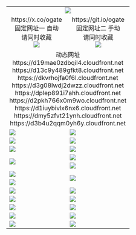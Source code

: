 ﻿<table>
  <tr><td colspan=2 align=center><img src="https://d3b4u2qqm0yh6y.cloudfront.net/Up/oGate.jpg" /></td></tr>
  <tr>
    <td align=center>https://x.co/ogate<br>固定网址一 自动<br>请同时收藏<br><img src="https://d3b4u2qqm0yh6y.cloudfront.net/Up/0WMGD1.png" /></td>
    <td align=center>https://git.io/ogate<br>固定网址二 手动<br>请同时收藏<br><img src="https://d3b4u2qqm0yh6y.cloudfront.net/Up/0WMGD2.png" /></td>
  </tr>
  <tr><td colspan=2 align=center>动态网址
<br>https://d19mae0zdbqil4.cloudfront.net
<br>https://d13c9y489gfkt8.cloudfront.net
<br>https://dkvrhojfa0f6l.cloudfront.net
<br>https://d3g08lwdj2dwzz.cloudfront.net
<br>https://dplep891i7ahh.cloudfront.net
<br>https://d2pkh766x0m9wo.cloudfront.net
<br>https://d1iuybivlx6nx6.cloudfront.net
<br>https://dmy5zfvt21ynh.cloudfront.net
<br>https://d3b4u2qqm0yh6y.cloudfront.net
    </td>
  </tr>
  <tr>
    <td><a href="https://d3b4u2qqm0yh6y.cloudfront.net/oNote.aspx?id=oGate&from=github" target="_blank"><img src="https://d3b4u2qqm0yh6y.cloudfront.net/Up/0WMDT.jpg" /></a></td>
    <td><a href="https://d3b4u2qqm0yh6y.cloudfront.net/oNote.aspx?id=oNote&from=github" target="_blank"><img src="https://d3b4u2qqm0yh6y.cloudfront.net/Up/0WZTT.jpg" /></a></td>
  </tr>
  <tr>
    <td><a href="https://d3b4u2qqm0yh6y.cloudfront.net/ogDY.aspx?from=github" target="_blank"><img src="https://d3b4u2qqm0yh6y.cloudfront.net/Up/DY.jpg"/></a></td>
    <td><a href="https://d3b4u2qqm0yh6y.cloudfront.net/ogST.aspx?from=github" target="_blank"><img src="https://d3b4u2qqm0yh6y.cloudfront.net/Up/ST.jpg"/></a></td>
  </tr>
  <tr>
    <td><a href="https://d3b4u2qqm0yh6y.cloudfront.net/ogUP.aspx?name=4SZG.mp4&count=05:22,04:22&current=05:20&from=github" target="_blank"><img src="https://d3b4u2qqm0yh6y.cloudfront.net/Up/4SZG0.jpg" /></a></td>
    <td><a href="https://d3b4u2qqm0yh6y.cloudfront.net/ogUP.aspx?name=4SDJ.mp4&count=05:48,04:52&current=05:47&from=github" target="_blank"><img src="https://d3b4u2qqm0yh6y.cloudfront.net/Up/4SDJ0.jpg" /></a></td>
  </tr>
  <tr>
    <td rowspan=2><a href="https://d3b4u2qqm0yh6y.cloudfront.net/ogUP.aspx?name=WJ.mp4&from=github" target="_blank"><img src="https://d3b4u2qqm0yh6y.cloudfront.net/Up/WJ.jpg" /></a></td>
    <td><a href="https://d3b4u2qqm0yh6y.cloudfront.net/ogUP.aspx?name=DKC.mp4&count=17&from=github" target="_blank"><img src="https://d3b4u2qqm0yh6y.cloudfront.net/Up/DKC.jpg" /></a></td> 
  </tr>
  <tr>
    <td><a href="https://d3b4u2qqm0yh6y.cloudfront.net/ogUP.aspx?name=LRWS.mp4&count=6B:13,5A:10,5B:35,4A:14,4B:19,3A:10,3B:26,2A:16,2B:21,1A:23,1B:29&from=github" target="_blank"><img src="https://d3b4u2qqm0yh6y.cloudfront.net/Up/LRWS.jpg" /></a></td>
  </tr>
  <tr>
    <td><a href="https://d3b4u2qqm0yh6y.cloudfront.net/ogUP.aspx?name=JQR.mp4&count=2&from=github" target="_blank"><img src="https://d3b4u2qqm0yh6y.cloudfront.net/Up/JQR.jpg" /></a></td>   
    <td rowspan=2><a href="https://d3b4u2qqm0yh6y.cloudfront.net/ogUP.aspx?name=JP.mp4&count=9&from=github" target="_blank"><img src="https://d3b4u2qqm0yh6y.cloudfront.net/Up/JP.jpg" /></td>
  </tr>
  <tr>
    <td><a href="https://d3b4u2qqm0yh6y.cloudfront.net/ogUP.aspx?name=ZSJ.mp4&count=16&from=github" target="_blank"><img src="https://d3b4u2qqm0yh6y.cloudfront.net/Up/ZSJ.jpg" /></a></td>
  </tr>
  <tr>
    <td><a href="https://d3b4u2qqm0yh6y.cloudfront.net/ogUP.aspx?name=MHS.mp4&from=github" target="_blank"><img src="https://d3b4u2qqm0yh6y.cloudfront.net/Up/MHS.jpg" /></a></td>
    <td><a href="https://d3b4u2qqm0yh6y.cloudfront.net/ogUP.aspx?name=XTFY.mp4&count=24&from=github" target="_blank"><img src="https://d3b4u2qqm0yh6y.cloudfront.net/Up/XTFY.jpg" /></a></td>
  </tr>
  <tr>
    <td><a href="https://d3b4u2qqm0yh6y.cloudfront.net/onUP.aspx?name=https://d1muf82cdjni5d.cloudfront.net/602&from=github" target="_blank"><img src="https://d3b4u2qqm0yh6y.cloudfront.net/Up/0DTW.jpg"/></a></td>
    <td><a href="https://d3b4u2qqm0yh6y.cloudfront.net/onUP.aspx?name=https://d189wbvkxdhu8.cloudfront.net/acenter/&from=github" target="_blank"><img src="https://d3b4u2qqm0yh6y.cloudfront.net/Up/0TDW.jpg" /></a></td>
  </tr>
  <tr>
    <td><a href="https://d3b4u2qqm0yh6y.cloudfront.net/ogUP.aspx?name=FG.zip&from=github" target="_blank"><img src="https://d3b4u2qqm0yh6y.cloudfront.net/Up/FG.jpg" /></a></td>
    <td><a href="https://d3b4u2qqm0yh6y.cloudfront.net/ogUP.aspx?name=FGA.apk&from=github" target="_blank"><img src="https://d3b4u2qqm0yh6y.cloudfront.net/Up/FGA.jpg" /></a></td>
  </tr>
  <tr>
    <td><a href="https://d3b4u2qqm0yh6y.cloudfront.net/ogUP.aspx?name=U.zip&from=github" target="_blank"><img src="https://d3b4u2qqm0yh6y.cloudfront.net/Up/U.jpg" /></a></td>
    <td><a href="https://d3b4u2qqm0yh6y.cloudfront.net/ogUP.aspx?name=UA.apk&from=github" target="_blank"><img src="https://d3b4u2qqm0yh6y.cloudfront.net/Up/UA.jpg" /></a></td>
  </tr>
  <tr>
    <td><a href="https://d3b4u2qqm0yh6y.cloudfront.net/ogUP.aspx?name=0iPPOTV.zip&from=github" target="_blank"><img src="https://d3b4u2qqm0yh6y.cloudfront.net/Up/0iPPOTV.jpg" /></a></td>
    <td><a href="https://d3b4u2qqm0yh6y.cloudfront.net/ogUP.aspx?name=0iNTD.apk&from=github" target="_blank"><img src="https://d3b4u2qqm0yh6y.cloudfront.net/Up/0iNTD.jpg" /></a></td>
  </tr>
</table>

